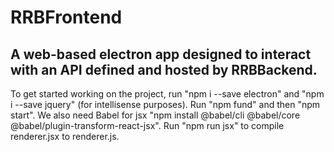 # RRBFrontend
A web-based electron app designed to interact with an API defined and hosted by RRBBackend.
--------------
To get started working on the project, run "npm i --save electron" and "npm i --save jquery"
(for intellisense purposes). Run "npm fund" and then "npm start". We also need Babel for jsx
"npm install @babel/cli @babel/core @babel/plugin-transform-react-jsx". Run "npm run jsx" to
compile renderer.jsx to renderer.js.
